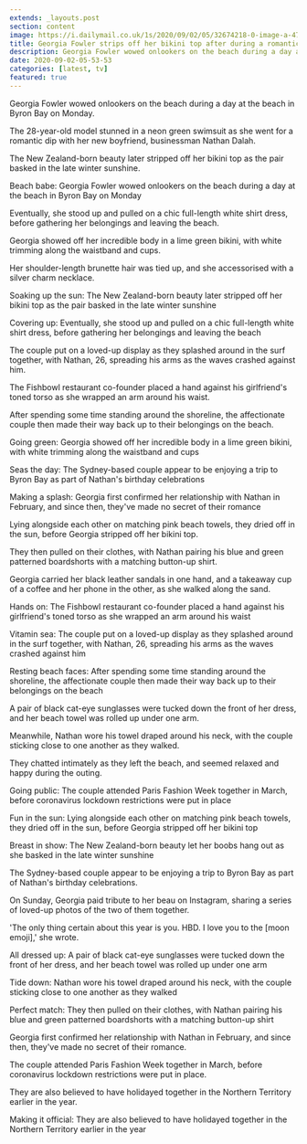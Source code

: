 ```yaml
---
extends: _layouts.post
section: content
image: https://i.dailymail.co.uk/1s/2020/09/02/05/32674218-0-image-a-47_1599021353579.jpg 
title: Georgia Fowler strips off her bikini top after during a romantic dip in Byron Bay with Nathan Dalah 
description: Georgia Fowler wowed onlookers on the beach during a day at the beach in Byron Bay on Monday. 
date: 2020-09-02-05-53-53 
categories: [latest, tv] 
featured: true 
--- 
```

Georgia Fowler wowed onlookers on the beach during a day at the beach in Byron Bay on Monday.

The 28-year-old model stunned in a neon green swimsuit as she went for a romantic dip with her new boyfriend, businessman Nathan Dalah. 

The New Zealand-born beauty later stripped off her bikini top as the pair basked in the late winter sunshine.

Beach babe: Georgia Fowler wowed onlookers on the beach during a day at the beach in Byron Bay on Monday

Eventually, she stood up and pulled on a chic full-length white shirt dress, before gathering her belongings and leaving the beach.

Georgia showed off her incredible body in a lime green bikini, with white trimming along the waistband and cups.

Her shoulder-length brunette hair was tied up, and she accessorised with a silver charm necklace.

Soaking up the sun: The New Zealand-born beauty later stripped off her bikini top as the pair basked in the late winter sunshine 

Covering up: Eventually, she stood up and pulled on a chic full-length white shirt dress, before gathering her belongings and leaving the beach

The couple put on a loved-up display as they splashed around in the surf together, with Nathan, 26, spreading his arms as the waves crashed against him.

The Fishbowl restaurant co-founder placed a hand against his girlfriend's toned torso as she wrapped an arm around his waist.

After spending some time standing around the shoreline, the affectionate couple then made their way back up to their belongings on the beach.

Going green: Georgia showed off her incredible body in a lime green bikini, with white trimming along the waistband and cups

Seas the day: The Sydney-based couple appear to be enjoying a trip to Byron Bay as part of Nathan's birthday celebrations

Making a splash: Georgia first confirmed her relationship with Nathan in February, and since then, they've made no secret of their romance

Lying alongside each other on matching pink beach towels, they dried off in the sun, before Georgia stripped off her bikini top.

They then pulled on their clothes, with Nathan pairing his blue and green patterned boardshorts with a matching button-up shirt.

Georgia carried her black leather sandals in one hand, and a takeaway cup of a coffee and her phone in the other, as she walked along the sand.

Hands on: The Fishbowl restaurant co-founder placed a hand against his girlfriend's toned torso as she wrapped an arm around his waist

Vitamin sea: The couple put on a loved-up display as they splashed around in the surf together, with Nathan, 26, spreading his arms as the waves crashed against him

Resting beach faces: After spending some time standing around the shoreline, the affectionate couple then made their way back up to their belongings on the beach

A pair of black cat-eye sunglasses were tucked down the front of her dress, and her beach towel was rolled up under one arm.

Meanwhile, Nathan wore his towel draped around his neck, with the couple sticking close to one another as they walked.

They chatted intimately as they left the beach, and seemed relaxed and happy during the outing. 

Going public: The couple attended Paris Fashion Week together in March, before coronavirus lockdown restrictions were put in place

Fun in the sun: Lying alongside each other on matching pink beach towels, they dried off in the sun, before Georgia stripped off her bikini top

Breast in show: The New Zealand-born beauty let her boobs hang out as she basked in the late winter sunshine

The Sydney-based couple appear to be enjoying a trip to Byron Bay as part of Nathan's birthday celebrations.

On Sunday, Georgia paid tribute to her beau on Instagram, sharing a series of loved-up photos of the two of them together.

'The only thing certain about this year is you. HBD. I love you to the [moon emoji],' she wrote.  

All dressed up: A pair of black cat-eye sunglasses were tucked down the front of her dress, and her beach towel was rolled up under one arm

Tide down: Nathan wore his towel draped around his neck, with the couple sticking close to one another as they walked 

Perfect match: They then pulled on their clothes, with Nathan pairing his blue and green patterned boardshorts with a matching button-up shirt

Georgia first confirmed her relationship with Nathan in February, and since then, they've made no secret of their romance.

The couple attended Paris Fashion Week together in March, before coronavirus lockdown restrictions were put in place. 

They are also believed to have holidayed together in the Northern Territory earlier in the year.

Making it official: They are also believed to have holidayed together in the Northern Territory earlier in the year

